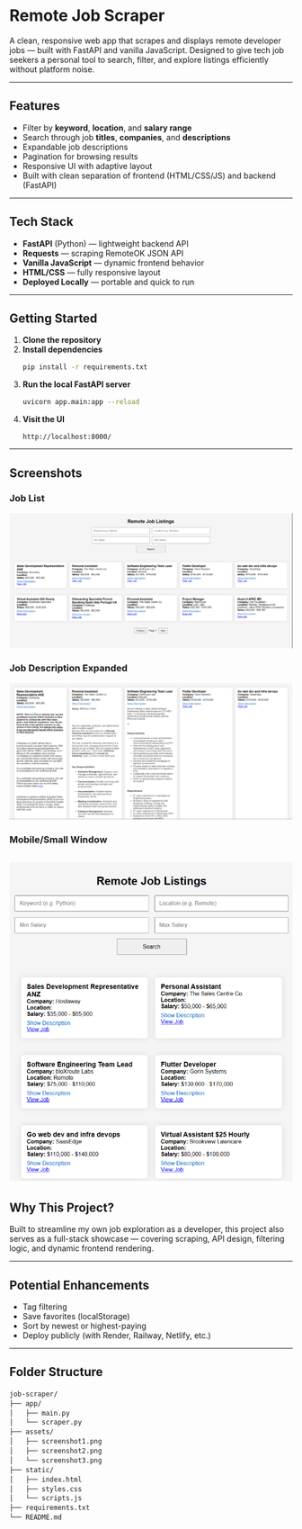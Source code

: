 # Remote Job Scraper

A clean, responsive web app that scrapes and displays remote developer jobs — built with FastAPI and vanilla JavaScript. Designed to give tech job seekers a personal tool to search, filter, and explore listings efficiently without platform noise.

---

## Features

- Filter by **keyword**, **location**, and **salary range**
- Search through job **titles**, **companies**, and **descriptions**
- Expandable job descriptions
- Pagination for browsing results
- Responsive UI with adaptive layout
- Built with clean separation of frontend (HTML/CSS/JS) and backend (FastAPI)

---

## Tech Stack

- **FastAPI** (Python) — lightweight backend API
- **Requests** — scraping RemoteOK JSON API
- **Vanilla JavaScript** — dynamic frontend behavior
- **HTML/CSS** — fully responsive layout
- **Deployed Locally** — portable and quick to run

---

## Getting Started

1. **Clone the repository**
2. **Install dependencies**
   ```bash
   pip install -r requirements.txt
   ```
3. **Run the local FastAPI server**
   ```bash
   uvicorn app.main:app --reload
   ```
4. **Visit the UI**
   ```
   http://localhost:8000/
   ```

---

## Screenshots


### Job List
![Job list](assets/screenshot1.png)

### Job Description Expanded
![Job details](assets/screenshot2.png)

### Mobile/Small Window
![Mobile](assets/screenshot3.png)
---

## Why This Project?

Built to streamline my own job exploration as a developer, this project also serves as a full-stack showcase — covering scraping, API design, filtering logic, and dynamic frontend rendering.

---

## Potential Enhancements

- Tag filtering
- Save favorites (localStorage)
- Sort by newest or highest-paying
- Deploy publicly (with Render, Railway, Netlify, etc.)

---

## Folder Structure

```bash
job-scraper/
├── app/
│   ├── main.py
│   └── scraper.py
├── assets/
│   ├── screenshot1.png
│   ├── screenshot2.png
│   └── screenshot3.png
├── static/
│   ├── index.html
│   ├── styles.css
│   └── scripts.js
├── requirements.txt
└── README.md
```

